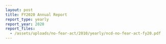 ```yaml
---
layout: post
title: FY2020 Annual Report
report_type: yearly
report_year: 2020
report_files:
  - /assets/uploads/no-fear-act/2010/yearly/ncd-no-fear-act-fy20.pdf
---
```

